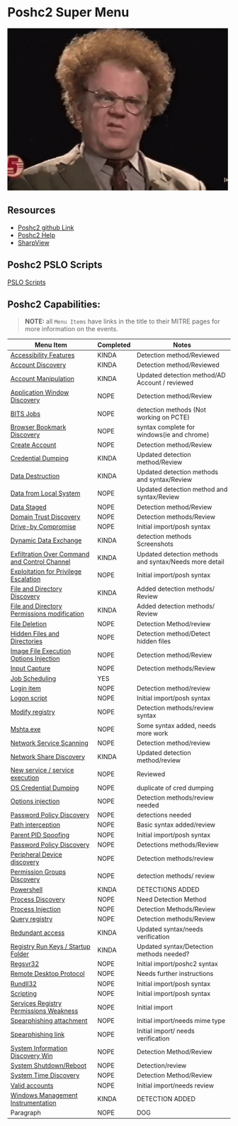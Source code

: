 # Poshc2 Super Menu 

![confusion](../Resources/gifs/confused-no.gif)


## Resources
- [Poshc2 github Link](https://github.com/nettitude/PoshC2)  
- [Poshc2 Help](poshC2_help_v8.md)
- [SharpView](https://github.com/tevora-threat/SharpView)

## Poshc2 PSLO Scripts

[PSLO Scripts](Poshc2/pslo_scripts/README.md)

## Poshc2 Capabilities:
> **NOTE:** all `Menu Items` have links in the title to their MITRE pages for more information on the events.  

| Menu Item                                                                                                      | Completed | Notes                                                  |
|----------------------------------------------------------------------------------------------------------------|-----------|--------------------------------------------------------|
| [Accessibility Features](instructions/Accessibility_features.md)                                               | KINDA     | Detection method/Reviewed                              |
| [Account Discovery](instructions/Account_Discovery.md)                                                         | KINDA     | Detection method/Reviewed                              |
| [Account Manipulation](instructions/Account_manipulation.md)                                                   | KINDA     | Updated detection method/AD Account / reviewed         |
| [Application Window Discovery](instructions/Application_windows_discorvery.md)                                 | NOPE      | Detection method/Review                                |
| [BITS Jobs](instructions/BITS_Jobs.md)                                                                         | NOPE      | detection methods (Not working on PCTE)                |
| [Browser Bookmark Discovery](instructions/Browser_bookmark_discovery.md)                                       | NOPE      | syntax complete for windows(ie and chrome)             |
| [Create Account](instructions/Create_account.md)                                                               | NOPE      | Detection method/Review                                |
| [Credential Dumping](instructions/Credential_Dumping.md)                                                       | KINDA     | Updated detection method/Review                        |
| [Data Destruction](instructions/Data_destruction.md)                                                           | KINDA     | Updated detection methods and syntax/Review            |
| [Data from Local System](instructions/Data_from_local_system.md)                                               | NOPE      | Updated detection method and syntax/Review             |
| [Data Staged](instructions/Data_Staged.md)                                                                     | NOPE      | Detection method/Review                                |
| [Domain Trust Discovery](/Poshc2/instructions/Domain_Trust_Discovery.md)                                       | NOPE      | Detection methods/Review                               |
| [Drive-by Compromise](/Poshc2/instructions/Drive-by_compromise.md)                                             | NOPE      | Initial import/posh syntax                             |
| [Dynamic Data Exchange](instructions/Dynamic_Data_Exchange.md)                                                 | KINDA     | detection methods Screenshots                          |
| [Exfiltration Over Command and Control Channel](instructions/Exfiltration_over_command_and_control_channel.md) | KINDA     | Updated detection methods and syntax/Needs more detail |
| [Exploitation for Privilege Escalation](instructions/Exploitation_for_privilege_escalation.md)                 | NOPE      | Initial import/posh syntax                             |
| [File and Directory Discovery](instructions/FIle_and_directory_discovery.md)                                   | KINDA     | Added detection methods/ Review                        |
| [File and Directory Permissions modification](instructions/File_And_Directory_Permissions_Modification.md)     | KINDA     | Added detection methods/ Review                        |
| [File Deletion](instructions/File_deletion.md)                                                                 | NOPE      | Detection Method/review                                |
| [Hidden Files and Directories](instructions/Hidden_files_and_directories.md)                                   | NOPE      | Detection method/Detect hidden files                   |
| [Image File Execution Options Injection](/Poshc2/instructions/Image_file_execution_options_injection.md)       | NOPE      | Detection method/Review                                |
| [Input Capture](/Poshc2/instructions/Input_capture.md)                                                         | NOPE      | Detection methods/Review                               |
| [Job Scheduling](instructions/Job_Scheduling.md)                                                               | YES       |                                                        |
| [Login item](instructions/Login_item.md)                                                                       | NOPE      | Detection method/review                                |
| [Logon script](instructions/Logon_Scripts.md)                                                                  | NOPE      | Initial import/posh syntax                             |
| [Modify registry](instructions/Modify_registry.md)                                                             | NOPE      | Detection methods/review syntax                        |
| [Mshta.exe](instructions/MSHTA.MD)                                                                             | NOPE      | Some syntax added, needs more work                     |
| [Network Service Scanning](/Poshc2/instructions/Network_Service_scanning.md)                                   | NOPE      | Detection method/review                                |
| [Network Share Discovery](instructions/Network_share_discovery.md)                                             | KINDA     | Updated detection method/review                        |
| [New service / service execution](instructions/New_Service_Server_Execution.md)                                | NOPE      | Reviewed                                               |
| [OS Credential Dumping](instructions/Credential_Dumping.md)                                                    | NOPE      | duplicate of cred dumping                              |
| [Options injection](instructions/Options_injection.md)                                                         | NOPE      | Detection methods/review needed                        |
| [Password Policy Discovery](instructions/Password_policy_discovery.md)                                         | NOPE      | detections needed                                      |
| [Path interception](instructions/Path_Interception.md)                                                         | NOPE      | Basic syntax added/review                              |
| [Parent PID Spoofing](instructions/Parent_PID_spoofing.md)                                                     | NOPE      | Initial import/posh syntax                             |
| [Password Policy Discovery](/Poshc2/instructions/Password_policy_discovery.md)                                 | NOPE      | Detections methods/Review                              |
| [Peripheral Device discovery](instructions/Peripheral_Device_Discovery.md)                                     | NOPE      | Detection methods/review                               |
| [Permission Groups Discovery](/Poshc2/instructions/Permission_groups_discovery.md)                             | NOPE      | detection methods/ review                              |
| [Powershell](instructions/PowerShell.md)                                                                       | KINDA     | DETECTIONS ADDED                                       |
| [Process Discovery](instructions/Process_Discovery.md)                                                         | NOPE      | Need Detection Method                                  |
| [Process Injection](instructions/Process_injection.md)                                                         | NOPE      | Detection Methods/Review                               |
| [Query registry](instructions/Query_Registry.md)                                                               | NOPE      | Detection methods/Review                               |
| [Redundant access](instructions/Reduntant_access.md)                                                           | KINDA      | Updated syntax/needs verification                      |
| [Registry Run Keys / Startup Folder](instructions/Registry_run_keys_startup_folder.md)                         | KINDA     | Updated syntax/Detection methods needed?               |
| [Regsvr32](/Poshc2/instructions/Regsvr32.md)                                                                   | NOPE      | Initial import/poshc2 syntax                           |
| [Remote Desktop Protocol](instructions/Remote_desktop_protocol.md)                                             | NOPE      | Needs further instructions                             |
| [Rundll32](instructions/Rundll32.md)                                                                           | NOPE      | Initial import/posh syntax                             |
| [Scripting](instructions/Scripting.md)                                                                         | NOPE      | Initial import/posh syntax                             |
| [Services Registry Permissions Weakness](instructions/Service_registry_permissions_weakness.md)                | NOPE      | Initial import                                         |
| [Spearphishing attachment](instructions/Spearfishing_attachment.md)                                            | NOPE      | Initial import/needs mime type                         |
| [Spearphishing link](instructions/Spearfishing_Link.md)                                                        | NOPE      | Initial import/ needs verification                     |
| [System Information Discovery Win](/Poshc2/instructions/System_Information%20_Discovery_Win.md)                | NOPE      | Detection Method/Review                                |
| [System Shutdown/Reboot](instructions/System_shutdown_reboot.md)                                               | NOPE      | Detection/review                                       |
| [System Time Discovery](instructions/System_time_discovery.md)                                                 | NOPE      | Detection Method/Review                                |
| [Valid accounts](instructions/Valid_accounts.md)                                                               | NOPE      | Initial import/needs review                            |
| [Windows Management Instrumentation](instructions/Windows_Managment_Instrumentation.md)                        | KINDA     | DETECTION ADDED                                        |
| Paragraph                                                                                                      | NOPE      | DOG                                                    |
